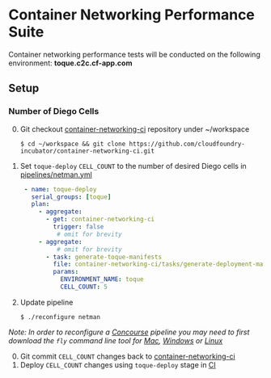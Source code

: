 # Container Networking Performance Suite
Container networking performance tests will be conducted on the following environment: **toque.c2c.cf-app.com**

## Setup
### Number of Diego Cells
0. Git checkout [container-networking-ci](https://github.com/cloudfoundry-incubator/container-networking-ci) repository under ~/workspace
    ```
    $ cd ~/workspace && git clone https://github.com/cloudfoundry-incubator/container-networking-ci.git
    ```
0. Set `toque-deploy` `CELL_COUNT` to the number of desired Diego cells in [pipelines/netman.yml](pipelines/netman.yml)
     ```yaml
      - name: toque-deploy
        serial_groups: [toque]
        plan:
          - aggregate:
            - get: container-networking-ci
              trigger: false
               # omit for brevity
          - aggregate:
               # omit for brevity
            - task: generate-toque-manifests
              file: container-networking-ci/tasks/generate-deployment-manifests.yml
              params:
                ENVIRONMENT_NAME: toque
                CELL_COUNT: 5
      ```

0.  Update pipeline
    ```
    $ ./reconfigure netman
    ```
*Note: In order to reconfigure a [Concourse](http://concourse.ci) pipeline you may need to first download the `fly` command line tool for [Mac](https://c2c.ci.cf-app.com/api/v1/cli?arch=amd64&platform=darwin), [Windows](https://c2c.ci.cf-app.com/api/v1/cli?arch=amd64&platform=windows) or [Linux](https://c2c.ci.cf-app.com/api/v1/cli?arch=amd64&platform=linux)*

0.  Git commit `CELL_COUNT` changes back to [container-networking-ci](https://github.com/cloudfoundry-incubator/container-networking-ci)
0.  Deploy `CELL_COUNT` changes using `toque-deploy` stage in [CI](https://c2c.ci.cf-app.com/pipelines/netman/jobs/toque-deploy)
